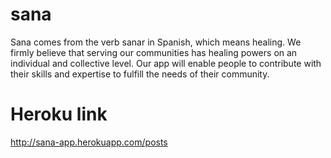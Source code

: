 # sana
Sana comes from the verb sanar in Spanish, which means healing. We firmly believe that serving our communities has healing powers on an individual and collective level. Our app will enable people to contribute with their skills and expertise to fulfill the needs of their community. 

# Heroku link 
http://sana-app.herokuapp.com/posts


